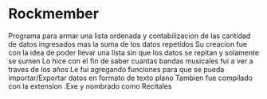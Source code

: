 # Rockmember
Programa para armar una lista ordenada y contabilizacion de las cantidad de datos ingresados mas la suma de los datos repetidos 
Su creacion fue con la idea de poder llevar una lista sin que los datos se repitan y solamente se sumen
Lo hice con el fin de saber cuantas bandas musicales fui a ver a traves de los años 
Le fui agregando funciones para que se pueda importar/Exportar datos en formato de texto plano
Tambien fue compilado con la extension .Exe y nombrado como Recitales


